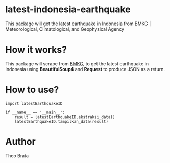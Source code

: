 # latest-indonesia-earthquake
This package will get the latest earthquake in Indonesia from BMKG | Meteorological, Climatological, and Geophysical Agency

# How it works?
This package will scrape from [BMKG](https://www.bmkg.go.id/), to get the latest earthquake in Indonesia using **BeautifulSoup4** and **Request** to produce JSON as a return.

# How to use?
```
import latestEarthquakeID

if __name__ == '__main__':
    result = latestEarthquakeID.ekstraksi_data()
    latestEarthquakeID.tampilkan_data(result)
```

# Author
Theo Brata